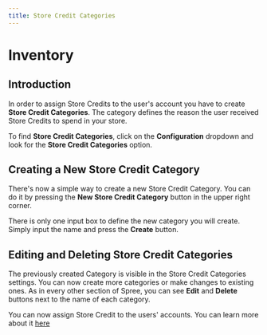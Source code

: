 ```yaml
---
title: Store Credit Categories
---
```


# Inventory

## Introduction

In order to assign Store Credits to the user's account you have to create **Store Credit Categories**. The category defines the reason the user received Store Credits to spend in your store.

To find **Store Credit Categories**, click on the **Configuration** dropdown and look for the **Store Credit Categories** option.

## Creating a New Store Credit Category

There's now a simple way to create a new Store Credit Category. You can do it by pressing the **New Store Credit Category** button in the upper right corner.

There is only one input box to define the new category you will create. Simply input the name and press the **Create** button.

## Editing and Deleting Store Credit Categories

The previously created Category is visible in the Store Credit Categories settings. You can now create more categories or make changes to existing ones. As in every other section of Spree, you can see **Edit** and **Delete** buttons next to the name of each category.

You can now assign Store Credit to the users' accounts. You can learn more about it [here](/user/users/editing_users.html)

